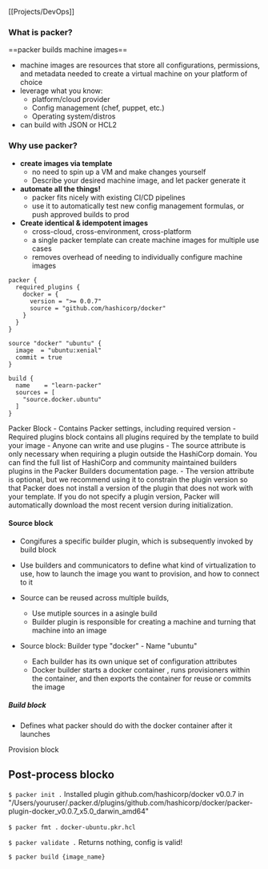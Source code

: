 [[Projects/DevOps]]
### What is packer?
==packer builds machine images==
- machine images are resources that store all configurations, permissions, and metadata needed to create a virtual machine on your platform of choice 
- leverage what you know:
    - platform/cloud provider
    - Config management (chef, puppet, etc.)
    - Operating system/distros
- can build with JSON or HCL2

### Why use packer?
- **create images via template**
    - no need to spin up a VM and make changes yourself
    - Describe your desired machine image, and let packer generate it
- **automate all the things!**
    - packer fits nicely with existing CI/CD pipelines
    - use it to automatically test new config management formulas, or push approved builds to prod
- **Create identical & idempotent images**
    - cross-cloud, cross-environment, cross-platform
    - a single packer template can create machine images for multiple use cases
    - removes overhead of needing to individually configure machine images
```
packer {
  required_plugins {
    docker = {
      version = ">= 0.0.7"
      source = "github.com/hashicorp/docker"
    }
  }
}

source "docker" "ubuntu" {
  image  = "ubuntu:xenial"
  commit = true
}

build {
  name    = "learn-packer"
  sources = [
    "source.docker.ubuntu"
  ]
}
```
Packer Block
	- Contains Packer settings, including required version
	- Required plugins block contains all plugins required by the template to build your image
		- Anyone can write and use plugins
	- The source attribute is only necessary when requiring a plugin outside the HashiCorp domain. You can find the full list of HashiCorp and community maintained builders plugins in the Packer Builders documentation page.
	- The version attribute is optional, but we recommend using it to constrain the plugin version so that Packer does not install a version of the plugin that does not work with your template. If you do not specify a plugin version, Packer will automatically download the most recent version during initialization.

#### Source block
- Congifures a specific builder plugin, which is subsequently invoked by build block
- Use builders and communicators to define what kind of virtualization to use, how to launch the image you want to provision, and how to connect to it
- Source can be reused across multiple builds,
  - Use mutiple sources in a asingle build
  - Builder plugin is responsible for creating a machine and turning that machine into an image

- Source block:
		 Builder type "docker"
		- Name "ubuntu"
	- Each builder has its own unique set of configuration attributes
	- Docker builder starts a docker container , runs provisioners within the container, and then exports the container for reuse or commits the image

##### Build block
- Defines what packer should do with the docker container after it launches

Provision block
## Post-process blocko

`$ packer init .`
Installed plugin github.com/hashicorp/docker v0.0.7 in "/Users/youruser/.packer.d/plugins/github.com/hashicorp/docker/packer-plugin-docker_v0.0.7_x5.0_darwin_amd64"

`$ packer fmt .`
`docker-ubuntu.pkr.hcl`

`$ packer validate .`
Returns nothing, config is valid!

`$ packer build {image_name}`